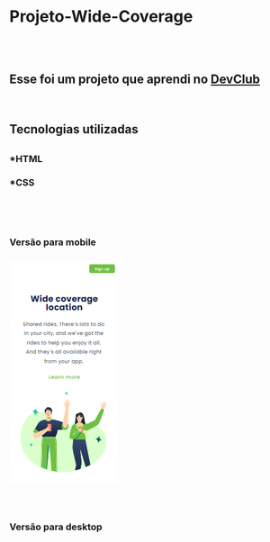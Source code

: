 <h1>Projeto-Wide-Coverage</h1>
<br>
<br>
<h2> Esse foi um projeto que aprendi no <a href="https://rodolfomori.com.br/devclub">DevClub</a></h2>
<br>
<h2>Tecnologias utilizadas<h2>
  <h3>*HTML<h3>
  <h3>*CSS<h3>
  <br>
  <br>
<h3>Versão para mobile<h3>
<img src="https://github.com/Mizael86/Projeto-Wide-Coverage/blob/master/assets/wide%20coverage%20mobile.png?raw=true" />     
 <br>
 <br> 
 <br>  
<h3>Versão para desktop<h3>
<img src="" />
